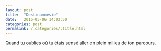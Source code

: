 ```yaml
---
layout: post
title:  "Destinamnésie"
date:   2015-05-06 14:03:50
categories: post
permalink: /:categories/:title.html
---
```


Quand tu oublies où tu étais sensé aller en plein milieu de ton parcours.